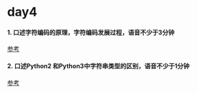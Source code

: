 # day4
#### 1. 口述字符编码的原理，字符编码发展过程，语音不少于3分钟
[参考](http://www.runoob.com/w3cnote/charset-encoding.html)
#### 2. 口述Python2 和Python3中字符串类型的区别，语音不少于1分钟
[参考](https://blog.csdn.net/lm409/article/details/60966093)
 